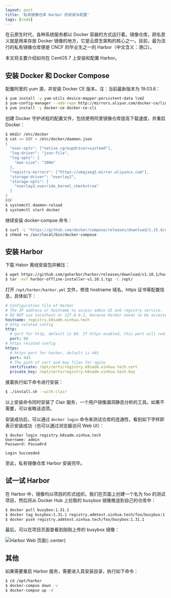 ```yaml
---
layout: post
title: '私有镜像仓库 Harbor 的安装与配置'
tags: [code]
---
```


在云原生时代，各种系统服务都以 Docker 容器的方式运行着。镜像仓库，顾名思义就是用来存放 Docker 镜像的地方，它是云原生架构的核心之一。目前，最为流行的私有镜像仓库便是 CNCF 的毕业生之一的 Harbor（中文含义：港口）。

本文将主要介绍如何在 CentOS 7 上安装和配置 Harbor。

## 安装 Docker 和 Docker Compose

配置阿里的 yum 源，并安装 Docker CE 版本。注：当前最新版本为 19.03.6：

```sh
$ yum install -y yum-utils device-mapper-persistent-data lvm2
$ yum-config-manager --add-repo http://mirrors.aliyun.com/docker-ce/linux/centos/docker-ce.repo
$ yum install -y docker-ce docker-ce-cli
```

创建 Docker 守护进程的配置文件，包括使用阿里镜像仓库提高下载速度，并重启 Docker：

```sh
$ mkdir /etc/docker
$ cat << EOF > /etc/docker/daemon.json
{
  "exec-opts": ["native.cgroupdriver=systemd"],
  "log-driver": "json-file",
  "log-opts": {
    "max-size": "100m"
  },
  "registry-mirrors": ["https://umqjaxg5.mirror.aliyuncs.com"],
  "storage-driver": "overlay2",
  "storage-opts": [
    "overlay2.override_kernel_check=true"
  ]
}
EOF
$ systemctl daemon-reload
$ systemctl start docker
```

继续安装 docker-compse 命令：

```sh
$ curl -L "https://github.com/docker/compose/releases/download/1.25.4/docker-compose-$(uname -s)-$(uname -m)" -o /usr/local/bin/docker-compose
$ chmod +x /usr/local/bin/docker-compose
```

## 安装 Harbor

下载 Habor 离线安装包并解压：

```sh
$ wget https://github.com/goharbor/harbor/releases/download/v1.10.1/harbor-offline-installer-v1.10.1.tgz
$ tar -xvf harbor-offline-installer-v1.10.1.tgz -C /opt/
```

打开 `/opt/harbor/harbor.yml` 文件，修改 hostname 域名、https 证书等配置信息，具体如下：

```yaml
# Configuration file of Harbor
# The IP address or hostname to access admin UI and registry service.
# DO NOT use localhost or 127.0.0.1, because Harbor needs to be accessed by external clients.
hostname: registry.k8sadm.xinhua.tech
# http related config
http:
  # port for http, default is 80. If https enabled, this port will redirect to https port
  port: 80
# https related config
https:
  # https port for harbor, default is 443
  port: 443
  # The path of cert and key files for nginx
  certificate: /opt/certs/registry.k8sadm.xinhua.tech.cert
  private_key: /opt/certs/registry.k8sadm.xinhua.tech.key
```

接着执行如下命令进行安装：

```sh
$ ./install.sh --with-clair
```

以上安装命令同时安装了 Clair 服务，一个用户镜像漏洞静态分析的工具。如果不需要，可以省略该选项。

安装成功后，可以通过 `docker login` 命令来测试仓库的连通性，看到如下字样即表示安装成功（也可以通过浏览器访问 Web UI）：

```
$ docker login registry.k8sadm.xinhua.tech
Username: admin
Password: Passw0rd

Login Succeeded
```
至此，私有镜像仓库 Harbor 安装完毕。

## 试一试 Harbor

在 Harbor 中，镜像均以项目的形式组织。我们在页面上创建一个名为 foo 的测试项目，然后将从 Docker Hub 上拉取的 busybox 镜像推送到自己的仓库中：

```sh
$ docker pull busybox:1.31.1
$ docker tag busybox:1.31.1 registry.admtest.xinhua.tech/foo/busybox:1.31.1
$ docker push registry.admtest.xinhua.tech/foo/busybox:1.31.1
```

最后，可以在项目页面查看到刚刚上传的 busybox 镜像：

![Harbor Web 页面]({{site.img_url}}/2020-harbor-web.png){:.center}

## 其他

如果需要重启 Harbor 服务，需要进入其安装目录，执行如下命令：

```sh
$ cd /opt/harbor
$ docker-compse down -v
$ docker-compse up -d
```
